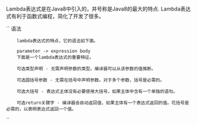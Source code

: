 ##

Lambda表达式是在Java8中引入的，并号称是Java8的最大的特点. Lambda表达式有利于函数式编程，简化了开发了很多。

``
        语法
        
        lambda表达式的特点，它的语法如下面。
     
        parameter -> expression body
        下面是一个lambda表达式的重要特征。
        
        可选类型声明 - 无需声明参数的类型。编译器可以从该参数的值推断。
        
        可选圆括号参数 - 无需在括号中声明参数。对于多个参数，括号是必需的。
        
        可选大括号 - 表达式主体没有必要使用大括号，如果主体中含有一个单独的语句。
        
        可选return关键字 - 编译器会自动返回值，如果主体有一个表达式返回的值。花括号是必需的，以表明表达式返回一个值。

``
